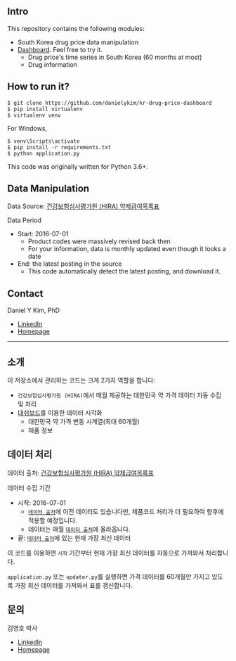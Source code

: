 ## Intro
This repository contains the following modules:
- South Korea drug price data manipulation
- [Dashboard](http://kr-drug-price-dashboard.eba-p9n9y8af.ap-northeast-2.elasticbeanstalk.com/). Feel free to try it.
  - Drug price's time series in South Korea (60 months at most)
  - Drug information


## How to run it?
```
$ git clone https://github.com/danielykim/kr-drug-price-dashboard
$ pip install virtualenv
$ virtualenv venv
```

For Windows,
```
$ venv\Scripts\activate
$ pip install -r requirements.txt
$ python application.py
```

This code was originally written for Python 3.6+.


## Data Manipulation
Data Source: [건강보험심사평가원 (HIRA) 약제급여목록표](https://www.hira.or.kr/bbsDummy.do?pgmid=HIRAA030014050000)

Data Period
- Start: 2016-07-01
  - Product codes were massively revised back then
  - For your information, data is monthly updated even though it looks a date
- End: the latest posting in the source
  - This code automatically detect the latest posting, and download it.


## Contact
Daniel Y Kim, PhD
- [LinkedIn](https://www.linkedin.com/in/danielyounghokim/)
- [Homepage](http://danielykim.me/)


----


## 소개
이 저장소에서 관리하는 코드는 크게 2가지 역할을 합니다:
- `건강보험심사평가원 (HIRA)`에서 매월 제공하는 대한민국 약 가격 데이터 자동 수집 및 처리
- [대쉬보드](http://kr-drug-price-dashboard.eba-p9n9y8af.ap-northeast-2.elasticbeanstalk.com/)를 이용한 데이터 시각화
  - 대한민국 약 가격 변동 시계열(최대 60개월)
  - 제품 정보


## 데이터 처리
데이터 출처: [건강보험심사평가원 (HIRA) 약제급여목록표](https://www.hira.or.kr/bbsDummy.do?pgmid=HIRAA030014050000)

데이터 수집 기간
- 시작: 2016-07-01
  - [`데이터 출처`](https://www.hira.or.kr/bbsDummy.do?pgmid=HIRAA030014050000)에 이전 데이터도 있습니다만, 제품코드 처리가 더 필요하여 향후에 적용할 예정입니다.
  - 데이터는 매월 [`데이터 출처`](https://www.hira.or.kr/bbsDummy.do?pgmid=HIRAA030014050000)에 올라옵니다.
- 끝: [`데이터 출처`](https://www.hira.or.kr/bbsDummy.do?pgmid=HIRAA030014050000)에 있는 현재 가장 최신 데이터

이 코드를 이용하면 `시작` 기간부터 현재 가장 최신 데이터를 자동으로 가져와서 처리합니다.

`application.py` 또는 `updater.py`를 실행하면 가격 데이터를 60개월만 가지고 있도록 가장 최신 데이터를 가져와서 표를 갱신합니다.


## 문의
김영호 박사
- [LinkedIn](https://www.linkedin.com/in/danielyounghokim/)
- [Homepage](http://danielykim.me/)
